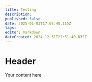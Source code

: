 ```yaml
---
title: Testing
description: 
published: false
date: 2025-01-03T17:08:48.115Z
tags: 
editor: markdown
dateCreated: 2024-12-31T21:51:40.832Z
---
```


# Header
Your content here